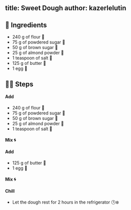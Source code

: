 title: Sweet Dough
author: kazerlelutin
---

## 📝 Ingredients

- 240 g of flour 🌾
- 75 g of powdered sugar 🍚
- 50 g of brown sugar 🍬
- 25 g of almond powder 🌰
- 1 teaspoon of salt 🧂
- 125 g of butter 🧈
- 1 egg 🥚

## 👩‍🍳 Steps

#### Add
- 240 g of flour 🌾
- 75 g of powdered sugar 🍚
- 50 g of brown sugar 🍬
- 25 g of almond powder 🌰
- 1 teaspoon of salt 🧂

#### Mix 🌀

#### Add
- 125 g of butter 🧈
- 1 egg 🥚

#### Mix 🌀

#### Chill
- Let the dough rest for 2 hours in the refrigerator 🕒❄️
